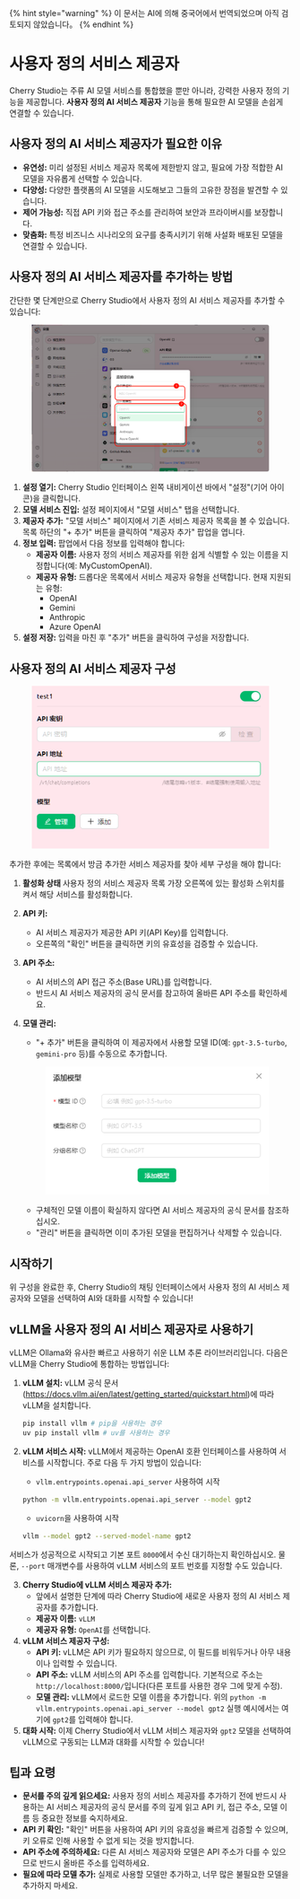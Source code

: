 
{% hint style="warning" %}
이 문서는 AI에 의해 중국어에서 번역되었으며 아직 검토되지 않았습니다。
{% endhint %}

# 사용자 정의 서비스 제공자

Cherry Studio는 주류 AI 모델 서비스를 통합했을 뿐만 아니라, 강력한 사용자 정의 기능을 제공합니다. **사용자 정의 AI 서비스 제공자** 기능을 통해 필요한 AI 모델을 손쉽게 연결할 수 있습니다.

## 사용자 정의 AI 서비스 제공자가 필요한 이유

* **유연성:** 미리 설정된 서비스 제공자 목록에 제한받지 않고, 필요에 가장 적합한 AI 모델을 자유롭게 선택할 수 있습니다.
* **다양성:** 다양한 플랫폼의 AI 모델을 시도해보고 그들의 고유한 장점을 발견할 수 있습니다.
* **제어 가능성:** 직접 API 키와 접근 주소를 관리하여 보안과 프라이버시를 보장합니다.
* **맞춤화:** 특정 비즈니스 시나리오의 요구를 충족시키기 위해 사설화 배포된 모델을 연결할 수 있습니다.

## 사용자 정의 AI 서비스 제공자를 추가하는 방법

간단한 몇 단계만으로 Cherry Studio에서 사용자 정의 AI 서비스 제공자를 추가할 수 있습니다:

<figure><img src="../../.gitbook/assets/image (2) (5).png" alt=""><figcaption></figcaption></figure>

1. **설정 열기:** Cherry Studio 인터페이스 왼쪽 내비게이션 바에서 "설정"(기어 아이콘)을 클릭합니다.
2. **모델 서비스 진입:** 설정 페이지에서 "모델 서비스" 탭을 선택합니다.
3. **제공자 추가:** "모델 서비스" 페이지에서 기존 서비스 제공자 목록을 볼 수 있습니다. 목록 하단의 "+ 추가" 버튼을 클릭하여 "제공자 추가" 팝업을 엽니다.
4. **정보 입력:** 팝업에서 다음 정보를 입력해야 합니다:
   * **제공자 이름:** 사용자 정의 서비스 제공자를 위한 쉽게 식별할 수 있는 이름을 지정합니다(예: MyCustomOpenAI).
   * **제공자 유형:** 드롭다운 목록에서 서비스 제공자 유형을 선택합니다. 현재 지원되는 유형:
     * OpenAI
     * Gemini
     * Anthropic
     * Azure OpenAI
5. **설정 저장:** 입력을 마친 후 "추가" 버튼을 클릭하여 구성을 저장합니다.

## 사용자 정의 AI 서비스 제공자 구성

<figure><img src="../../.gitbook/assets/image (3) (5) (1).png" alt=""><figcaption></figcaption></figure>

추가한 후에는 목록에서 방금 추가한 서비스 제공자를 찾아 세부 구성을 해야 합니다:

1. **활성화 상태** 사용자 정의 서비스 제공자 목록 가장 오른쪽에 있는 활성화 스위치를 켜서 해당 서비스를 활성화합니다.
2. **API 키:**
   * AI 서비스 제공자가 제공한 API 키(API Key)를 입력합니다.
   * 오른쪽의 "확인" 버튼을 클릭하면 키의 유효성을 검증할 수 있습니다.
3. **API 주소:**
   * AI 서비스의 API 접근 주소(Base URL)를 입력합니다.
   * 반드시 AI 서비스 제공자의 공식 문서를 참고하여 올바른 API 주소를 확인하세요.
4.  **모델 관리:**
    * "+ 추가" 버튼을 클릭하여 이 제공자에서 사용할 모델 ID(예: `gpt-3.5-turbo`, `gemini-pro` 등)를 수동으로 추가합니다.

    <figure><img src="../../.gitbook/assets/image (4) (5).png" alt=""><figcaption></figcaption></figure>

    * 구체적인 모델 이름이 확실하지 않다면 AI 서비스 제공자의 공식 문서를 참조하십시오.
    * "관리" 버튼을 클릭하면 이미 추가된 모델을 편집하거나 삭제할 수 있습니다.

## 시작하기

위 구성을 완료한 후, Cherry Studio의 채팅 인터페이스에서 사용자 정의 AI 서비스 제공자와 모델을 선택하여 AI와 대화를 시작할 수 있습니다!

## vLLM을 사용자 정의 AI 서비스 제공자로 사용하기

vLLM은 Ollama와 유사한 빠르고 사용하기 쉬운 LLM 추론 라이브러리입니다. 다음은 vLLM을 Cherry Studio에 통합하는 방법입니다:

1.  **vLLM 설치:** vLLM 공식 문서(https://docs.vllm.ai/en/latest/getting_started/quickstart.html)에 따라 vLLM을 설치합니다.

    ```sh
    pip install vllm # pip을 사용하는 경우
    uv pip install vllm # uv를 사용하는 경우
    ```
2.  **vLLM 서비스 시작:** vLLM에서 제공하는 OpenAI 호환 인터페이스를 사용하여 서비스를 시작합니다. 주로 다음 두 가지 방법이 있습니다:

    * `vllm.entrypoints.openai.api_server` 사용하여 시작

    ```sh
    python -m vllm.entrypoints.openai.api_server --model gpt2
    ```

    * `uvicorn`을 사용하여 시작

    ```sh
    vllm --model gpt2 --served-model-name gpt2
    ```

서비스가 성공적으로 시작되고 기본 포트 `8000`에서 수신 대기하는지 확인하십시오. 물론, `--port` 매개변수를 사용하여 vLLM 서비스의 포트 번호를 지정할 수도 있습니다.

3. **Cherry Studio에 vLLM 서비스 제공자 추가:**
   * 앞에서 설명한 단계에 따라 Cherry Studio에 새로운 사용자 정의 AI 서비스 제공자를 추가합니다.
   * **제공자 이름:** `vLLM`
   * **제공자 유형:** `OpenAI`를 선택합니다.
4. **vLLM 서비스 제공자 구성:**
   * **API 키:** vLLM은 API 키가 필요하지 않으므로, 이 필드를 비워두거나 아무 내용이나 입력할 수 있습니다.
   * **API 주소:** vLLM 서비스의 API 주소를 입력합니다. 기본적으로 주소는 `http://localhost:8000/`입니다(다른 포트를 사용한 경우 그에 맞게 수정).
   * **모델 관리:** vLLM에서 로드한 모델 이름을 추가합니다. 위의 `python -m vllm.entrypoints.openai.api_server --model gpt2` 실행 예시에서는 여기에 `gpt2`를 입력해야 합니다.
5. **대화 시작:** 이제 Cherry Studio에서 vLLM 서비스 제공자와 `gpt2` 모델을 선택하여 vLLM으로 구동되는 LLM과 대화를 시작할 수 있습니다!

## 팁과 요령

* **문서를 주의 깊게 읽으세요:** 사용자 정의 서비스 제공자를 추가하기 전에 반드시 사용하는 AI 서비스 제공자의 공식 문서를 주의 깊게 읽고 API 키, 접근 주소, 모델 이름 등 중요한 정보를 숙지하세요.
* **API 키 확인:** "확인" 버튼을 사용하여 API 키의 유효성을 빠르게 검증할 수 있으며, 키 오류로 인해 사용할 수 없게 되는 것을 방지합니다.
* **API 주소에 주의하세요:** 다른 AI 서비스 제공자와 모델은 API 주소가 다를 수 있으므로 반드시 올바른 주소를 입력하세요.
* **필요에 따라 모델 추가:** 실제로 사용할 모델만 추가하고, 너무 많은 불필요한 모델을 추가하지 마세요.